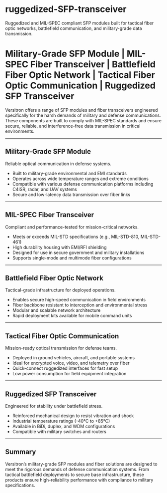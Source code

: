 # ruggedized-SFP-transceiver
Ruggedized and MIL-SPEC compliant SFP modules built for tactical fiber optic networks, battlefield communication, and military-grade data transmission.

# Military-Grade SFP Module | MIL-SPEC Fiber Transceiver | Battlefield Fiber Optic Network | Tactical Fiber Optic Communication | Ruggedized SFP Transceiver

Versitron offers a range of SFP modules and fiber transceivers engineered specifically for the harsh demands of military and defense communications. These components are built to comply with MIL-SPEC standards and ensure secure, reliable, and interference-free data transmission in critical environments.

---

## Military-Grade SFP Module

Reliable optical communication in defense systems.

- Built to military-grade environmental and EMI standards  
- Operates across wide temperature ranges and extreme conditions  
- Compatible with various defense communication platforms including C4ISR, radar, and UAV systems  
- Secure and low-latency data transmission over fiber links  

---

## MIL-SPEC Fiber Transceiver

Compliant and performance-tested for mission-critical networks.

- Meets or exceeds MIL-STD specifications (e.g., MIL-STD-810, MIL-STD-461)  
- High durability housing with EMI/RFI shielding  
- Designed for use in secure government and military installations  
- Supports single-mode and multimode fiber configurations  

---

## Battlefield Fiber Optic Network

Tactical-grade infrastructure for deployed operations.

- Enables secure high-speed communication in field environments  
- Fiber backbone resistant to interception and environmental stress  
- Modular and scalable network architecture  
- Rapid deployment kits available for mobile command units  

---

## Tactical Fiber Optic Communication

Mission-ready optical transmission for defense teams.

- Deployed in ground vehicles, aircraft, and portable systems  
- Ideal for encrypted voice, video, and telemetry over fiber  
- Quick-connect ruggedized interfaces for fast setup  
- Low power consumption for field equipment integration  

---

## Ruggedized SFP Transceiver

Engineered for stability under battlefield stress.

- Reinforced mechanical design to resist vibration and shock  
- Industrial temperature ratings (-40°C to +85°C)  
- Available in BiDi, duplex, and WDM configurations  
- Compatible with military switches and routers  

---

## Summary

Versitron’s military-grade SFP modules and fiber solutions are designed to meet the rigorous demands of defense communication systems. From tactical battlefield deployments to secure base infrastructure, these products ensure high-reliability performance with compliance to military specifications.
